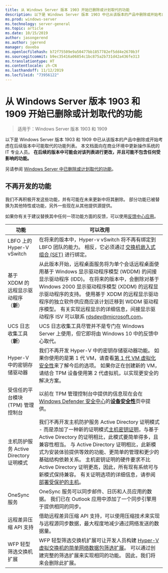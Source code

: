 ```yaml
---
title: 从 Windows Server 版本 1903 开始已删除或计划取代的功能
description: 以下是 Windows Server 版本 1903 中已从该版本的产品中删除或开始考虑在后续版本中可能取代的功能列表。 本文档面向在商业环境中更新操作系统的 IT 专业人员。
ms.prod: windows-server
ms.technology: server-general
ms.topic: article
ms.date: 10/15/2019
author: jasongerend
ms.author: jgerend
manager: daveba
ms.openlocfilehash: b72f75509e9a50477bb1857782ef5dd4e2670b3f
ms.sourcegitcommit: b9ec35416a06854c1bc875a2b731d42a436fe313
ms.translationtype: HT
ms.contentlocale: zh-CN
ms.lasthandoff: 11/12/2019
ms.locfileid: "73956122"
---
```

# <a name="features-removed-or-planned-for-replacement-starting-with-windows-server-version-1903-and-1909"></a>从 Windows Server 版本 1903 和 1909 开始已删除或计划取代的功能

>适用于：Windows Server 版本 1903 和 1909

以下是 Windows Server 版本 1903 和 1909 中已从该版本的产品中删除或开始考虑在后续版本中可能取代的功能列表。 本文档面向在商业环境中更新操作系统的 IT 专业人员。 **在后续的版本中可能会对该列表进行更改，并且可能不包含任何受影响的功能。**

另请参阅 [Windows Server 中已删除或计划取代的功能](removed-features.md)。

## <a name="features-were-no-longer-developing"></a>不再开发的功能

我们不再积极开发这些功能，并有可能在未来更新中将其删除。 部分功能已被替换为其他特性或功能，另外一些现在从其他提供源提供。 

如果你有关于建议替换其中任何一项功能方面的反馈，可以使用[反馈中心应用](https://support.microsoft.com/help/4021566/windows-10-send-feedback-to-microsoft-with-feedback-hub-app)。 


|                         功能                         |                                                                                                                                                                                                                                                                                                                                                                                                                           可以改用                                                                                                                                                                                                                                                                                                                                                                                                                            |
|---------------------------------------------------------|--------------------------------------------------------------------------------------------------------------------------------------------------------------------------------------------------------------------------------------------------------------------------------------------------------------------------------------------------------------------------------------------------------------------------------------------------------------------------------------------------------------------------------------------------------------------------------------------------------------------------------------------------------------------------------------------------------------------------------------------------------------------------------------------------------------------------------------------------------------------------|
|              LBFO 上的 Hyper-V vSwitch                |                                                                                                                                                                  在将来的版本中，Hyper-v vSwitch 将不再有绑定到 LBFO 团队的能力。 相反，它必须通过 [交换机嵌入式组合 (SET)](../virtualization/hyper-v-virtual-switch/rdma-and-switch-embedded-teaming.md#switch-embedded-teaming-set) 进行绑定。                                                                                                                                                                    |
|       基于 XDDM 的远程显示驱动程序（**新**）        |                                                                                                                                          从此版本开始，远程桌面服务将为单个会话远程桌面使用基于 Windows 显示驱动程序模型 (WDDM) 的间接显示驱动程序 (IDD)。 在将来的版本中，会删除对基于 Windows 2000 显示驱动程序模型 (XDDM) 的远程显示驱动程序的支持。 使用基于 XDDM 的远程显示驱动程序的独立软件供应商应该计划迁移到 WDDM 驱动程序模型。 有关实现远程显示的详细信息，间接显示驱动程序 ISV 可以联系 [rdsdev@microsoft.com](mailto:rdsdev@microsoft.com)。                                                                                                                                           |
|            UCS 日志收集工具（**新**）            |                                                                                                                                                                                                                                                                                                                                                         UCS 日志收集工具尽管并不是专门在 Windows Server 上使用，但它即将由 Windows 10 中的反馈中心取代。                                                                                                                                                                                                                                                                                                                                                         |
|              Hyper-V 中的密钥存储驱动器               |                                                                                                                                                                                                        我们不再开发 Hyper-V 中的密钥存储驱动器功能。 如果你使用的是第 1 代 VM，请查看[第 1 代 VM 虚拟化安全性](https://docs.microsoft.com/windows-server/virtualization/hyper-v/learn-more/generation-1-virtual-machine-security-settings-for-hyper-v)来了解今后的选项。 如果你正在创建新的 VM，请结合 TPM 设备使用第 2 代虚拟机，以实现更安全的解决方案。                                                                                                                                                                                                         |
|    受信任的平台模块 (TPM) 管理控制台     |                                                                                                                                                                                                                          以前在 TPM 管理控制台中提供的信息现在会在 [Windows Defender 安全中心](https://docs.microsoft.com/windows/security/threat-protection/windows-defender-security-center/windows-defender-security-center)的[**设备安全性**](https://docs.microsoft.com/windows/security/threat-protection/windows-defender-security-center/wdsc-device-security)页中提供。                                                                                                                                                                                                                          |
| 主机防护服务 Active Directory 证明模式 | 我们不再开发主机防护服务 Active Directory 证明模式 - 而是添加了一种新的证明模式[主机密钥证明](../security/guarded-fabric-shielded-vm/guarded-fabric-create-host-key.md)，与基于 Active Directory 的证明相比，此模式要简单得多，且兼容性相当。  与 Active Directory 证明相比，此新模式为安装体验提供等效的功能、更简单的管理和更少的基础结构依赖关系。 主机密钥证明的硬件要求不比 Active Directory 证明更高，因此，所有现有系统可与新模式保持兼容。 有关证明选项的详细信息，请参阅[部署受保护的主机](../security/guarded-fabric-shielded-vm/guarded-fabric-configure-hgs-with-authorized-hyper-v-hosts.md)。 |
|                     OneSync 服务                     |                                                                                                                                                                                                                                                                                                                                                   OneSync 服务可以同步邮件、日历和人员应用的数据。 我们已在 Outlook 应用中添加了一个同步引擎用于提供相同的同步。                                                                                                                                                                                                                                                                                                                                                    |
|       远程差异压缩 API 支持       |                                                                                                                                                                                                                                                                                                           借助远程差异压缩 API 支持，可以使用压缩技术来实现与远程源同步数据，最大程度地减少通过网络发送的数据量。 |
|         WFP 轻型筛选交换机扩展         |                                                                                                                                                                                                                                      WFP 轻型筛选交换机扩展可让开发人员构建 [Hyper-V 虚拟交换机的简单网络数据包筛选扩展](https://docs.microsoft.com/windows-hardware/drivers/network/using-virtual-switch-filtering)。 可以通过创建完整的筛选扩展来实现相同的功能。 因此，我们将来会删除此扩展。                                                                                                                                                                                                                                      |

